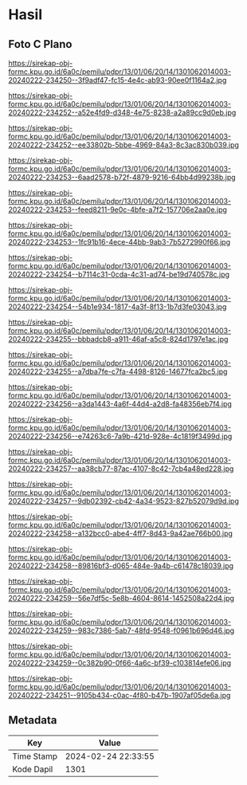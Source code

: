 # Hasil

## Foto C Plano

https://sirekap-obj-formc.kpu.go.id/6a0c/pemilu/pdpr/13/01/06/20/14/1301062014003-20240222-234250--3f9adf47-fc15-4e4c-ab93-90ee0f1164a2.jpg

https://sirekap-obj-formc.kpu.go.id/6a0c/pemilu/pdpr/13/01/06/20/14/1301062014003-20240222-234252--a52e4fd9-d348-4e75-8238-a2a89cc9d0eb.jpg

https://sirekap-obj-formc.kpu.go.id/6a0c/pemilu/pdpr/13/01/06/20/14/1301062014003-20240222-234252--ee33802b-5bbe-4969-84a3-8c3ac830b039.jpg

https://sirekap-obj-formc.kpu.go.id/6a0c/pemilu/pdpr/13/01/06/20/14/1301062014003-20240222-234253--6aad2578-b72f-4879-9216-64bb4d99238b.jpg

https://sirekap-obj-formc.kpu.go.id/6a0c/pemilu/pdpr/13/01/06/20/14/1301062014003-20240222-234253--feed8211-9e0c-4bfe-a7f2-157706e2aa0e.jpg

https://sirekap-obj-formc.kpu.go.id/6a0c/pemilu/pdpr/13/01/06/20/14/1301062014003-20240222-234253--1fc91b16-4ece-44bb-9ab3-7b5272990f66.jpg

https://sirekap-obj-formc.kpu.go.id/6a0c/pemilu/pdpr/13/01/06/20/14/1301062014003-20240222-234254--b7114c31-0cda-4c31-ad74-be19d740578c.jpg

https://sirekap-obj-formc.kpu.go.id/6a0c/pemilu/pdpr/13/01/06/20/14/1301062014003-20240222-234254--54b1e934-1817-4a3f-8f13-1b7d3fe03043.jpg

https://sirekap-obj-formc.kpu.go.id/6a0c/pemilu/pdpr/13/01/06/20/14/1301062014003-20240222-234255--bbbadcb8-a911-46af-a5c8-824d1797e1ac.jpg

https://sirekap-obj-formc.kpu.go.id/6a0c/pemilu/pdpr/13/01/06/20/14/1301062014003-20240222-234255--a7dba7fe-c7fa-4498-8126-14677fca2bc5.jpg

https://sirekap-obj-formc.kpu.go.id/6a0c/pemilu/pdpr/13/01/06/20/14/1301062014003-20240222-234256--a3da1443-4a6f-44d4-a2d8-fa48356eb7f4.jpg

https://sirekap-obj-formc.kpu.go.id/6a0c/pemilu/pdpr/13/01/06/20/14/1301062014003-20240222-234256--e74263c6-7a9b-421d-928e-4c1819f3499d.jpg

https://sirekap-obj-formc.kpu.go.id/6a0c/pemilu/pdpr/13/01/06/20/14/1301062014003-20240222-234257--aa38cb77-87ac-4107-8c42-7cb4a48ed228.jpg

https://sirekap-obj-formc.kpu.go.id/6a0c/pemilu/pdpr/13/01/06/20/14/1301062014003-20240222-234257--9db02392-cb42-4a34-9523-827b52079d9d.jpg

https://sirekap-obj-formc.kpu.go.id/6a0c/pemilu/pdpr/13/01/06/20/14/1301062014003-20240222-234258--a132bcc0-abe4-4ff7-8d43-9a42ae766b00.jpg

https://sirekap-obj-formc.kpu.go.id/6a0c/pemilu/pdpr/13/01/06/20/14/1301062014003-20240222-234258--89816bf3-d065-484e-9a4b-c61478c18039.jpg

https://sirekap-obj-formc.kpu.go.id/6a0c/pemilu/pdpr/13/01/06/20/14/1301062014003-20240222-234259--56e7df5c-5e8b-4604-8614-1452508a22d4.jpg

https://sirekap-obj-formc.kpu.go.id/6a0c/pemilu/pdpr/13/01/06/20/14/1301062014003-20240222-234259--983c7386-5ab7-48fd-9548-f0961b696d46.jpg

https://sirekap-obj-formc.kpu.go.id/6a0c/pemilu/pdpr/13/01/06/20/14/1301062014003-20240222-234259--0c382b90-0f66-4a6c-bf39-c103814efe06.jpg

https://sirekap-obj-formc.kpu.go.id/6a0c/pemilu/pdpr/13/01/06/20/14/1301062014003-20240222-234251--9105b434-c0ac-4f80-b47b-1907af05de6a.jpg


## Metadata

| Key        | Value               |
| ---------- | ------------------- |
| Time Stamp | 2024-02-24 22:33:55 |
| Kode Dapil | 1301                |



